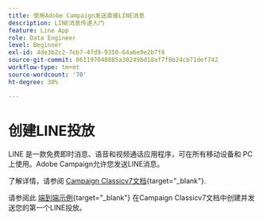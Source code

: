 ```yaml
---
title: 使用Adobe Campaign发送直接LINE消息
description: LINE消息传递入门
feature: Line App
role: Data Engineer
level: Beginner
exl-id: 4de3b2c2-7eb7-4fd9-9350-64a6e9e2b7f8
source-git-commit: 061197048885a30249bd18af7f8b24cb71def742
workflow-type: tm+mt
source-wordcount: '70'
ht-degree: 30%

---
```


# 创建LINE投放

LINE 是一款免费即时消息、语音和视频通话应用程序，可在所有移动设备和 PC 上使用。Adobe Campaign允许您发送LINE消息。


了解详情，请参阅 [Campaign Classicv7文档](https://experienceleague.adobe.com/docs/campaign-classic/using/sending-messages/line-channel.html?lang=zh-Hans){target="_blank"}.

请参阅此 [端到端示例](https://experienceleague.adobe.com/docs/campaign-classic/using/sending-messages/line-channel.html#example--create-and-send-a-personalized-line-message){target="_blank"} 在Campaign Classicv7文档中创建并发送您的第一个LINE投放。
